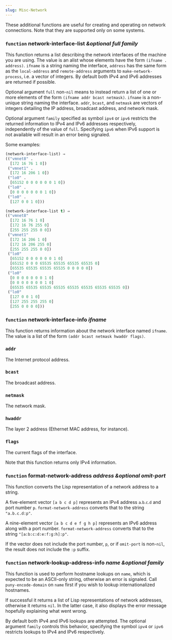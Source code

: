```yaml
---
slug: Misc-Network
---
```


These additional functions are useful for creating and operating on network connections. Note that they are supported only on some systems.

### <span className="tag function">`function`</span> **network-interface-list** *\&optional full family*

This function returns a list describing the network interfaces of the machine you are using. The value is an alist whose elements have the form `(ifname . address)`. `ifname` is a string naming the interface, `address` has the same form as the `local-address` and `remote-address` arguments to `make-network-process`, i.e. a vector of integers. By default both IPv4 and IPv6 addresses are returned if possible.

Optional argument `full` non-`nil` means to instead return a list of one or more elements of the form `(ifname addr bcast netmask)`<!-- /@w -->. `ifname` is a non-unique string naming the interface. `addr`, `bcast`, and `netmask` are vectors of integers detailing the IP address, broadcast address, and network mask.

Optional argument `family` specified as symbol `ipv4` or `ipv6` restricts the returned information to IPv4 and IPv6 addresses respectively, independently of the value of `full`. Specifying `ipv6` when IPv6 support is not available will result in an error being signaled.

Some examples:

```lisp
(network-interface-list) ⇒
(("vmnet8" .
  [172 16 76 1 0])
 ("vmnet1" .
  [172 16 206 1 0])
 ("lo0" .
  [65152 0 0 0 0 0 0 1 0])
 ("lo0" .
  [0 0 0 0 0 0 0 1 0])
 ("lo0" .
  [127 0 0 1 0]))
```

```lisp
(network-interface-list t) ⇒
(("vmnet8"
  [172 16 76 1 0]
  [172 16 76 255 0]
  [255 255 255 0 0])
 ("vmnet1"
  [172 16 206 1 0]
  [172 16 206 255 0]
  [255 255 255 0 0])
 ("lo0"
  [65152 0 0 0 0 0 0 1 0]
  [65152 0 0 0 65535 65535 65535 65535 0]
  [65535 65535 65535 65535 0 0 0 0 0])
 ("lo0"
  [0 0 0 0 0 0 0 1 0]
  [0 0 0 0 0 0 0 1 0]
  [65535 65535 65535 65535 65535 65535 65535 65535 0])
 ("lo0"
  [127 0 0 1 0]
  [127 255 255 255 0]
  [255 0 0 0 0]))
```

### <span className="tag function">`function`</span> **network-interface-info** *ifname*

This function returns information about the network interface named `ifname`. The value is a list of the form `(addr bcast netmask hwaddr flags)`.

### `addr`

The Internet protocol address.

### `bcast`

The broadcast address.

### `netmask`

The network mask.

### `hwaddr`

The layer 2 address (Ethernet MAC address, for instance).

### `flags`

The current flags of the interface.

Note that this function returns only IPv4 information.

### <span className="tag function">`function`</span> **format-network-address** *address \&optional omit-port*

This function converts the Lisp representation of a network address to a string.

A five-element vector `[a b c d p]` represents an IPv4 address `a`.`b`.`c`.`d` and port number `p`. `format-network-address` converts that to the string `"a.b.c.d:p"`.

A nine-element vector `[a b c d e f g h p]` represents an IPv6 address along with a port number. `format-network-address` converts that to the string `"[a:b:c:d:e:f:g:h]:p"`.

If the vector does not include the port number, `p`, or if `omit-port` is non-`nil`, the result does not include the `:p` suffix.

### <span className="tag function">`function`</span> **network-lookup-address-info** *name \&optional family*

This function is used to perform hostname lookups on `name`, which is expected to be an ASCII-only string, otherwise an error is signaled. Call `puny-encode-domain` on `name` first if you wish to lookup internationalized hostnames.

If successful it returns a list of Lisp representations of network addresses, otherwise it returns `nil`. In the latter case, it also displays the error message hopefully explaining what went wrong.

By default both IPv4 and IPv6 lookups are attempted. The optional argument `family` controls this behavior, specifying the symbol `ipv4` or `ipv6` restricts lookups to IPv4 and IPv6 respectively.
